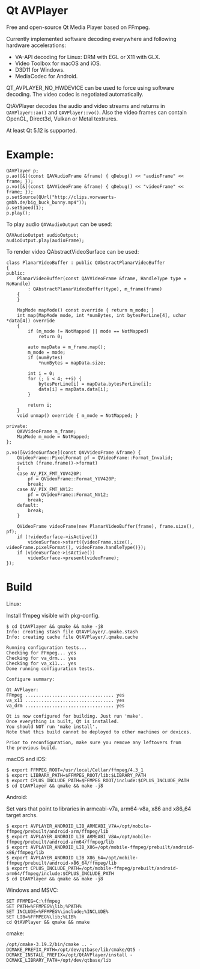 # Qt AVPlayer

Free and open-source Qt Media Player based on FFmpeg.

Currently implemented software decoding everywhere and following hardware accelerations:
* VA-API decoding for Linux: DRM with EGL or X11 with GLX.
* Video Toolbox for macOS and iOS.
* D3D11 for Windows. 
* MediaCodec for Android. 

QT_AVPLAYER_NO_HWDEVICE can be used to force using software decoding.
The video codec is negotiated automatically.

QtAVPlayer decodes the audio and video streams and returns in `QAVPlayer::ao()` and `QAVPlayer::vo()`.
Also the video frames can contain OpenGL, Direct3d, Vulkan or Metal textrures.

At least Qt 5.12 is supported.

# Example:

    QAVPlayer p;
    p.ao([&](const QAVAudioFrame &frame) { qDebug() << "audioFrame" << frame; });
    p.vo([&](const QAVVideoFrame &frame) { qDebug() << "videoFrame" << frame; });
    p.setSource(QUrl("http://clips.vorwaerts-gmbh.de/big_buck_bunny.mp4"));
    p.setSpeed(1);
    p.play();

To play audio `QAVAudioOutput` can be used:

    QAVAudioOutput audioOutput;
    audioOutput.play(audioFrame);

To render video QAbstractVideoSurface can be used:

    class PlanarVideoBuffer : public QAbstractPlanarVideoBuffer
    {
    public:
        PlanarVideoBuffer(const QAVVideoFrame &frame, HandleType type = NoHandle)
            : QAbstractPlanarVideoBuffer(type), m_frame(frame)
        {
        }

        MapMode mapMode() const override { return m_mode; }
        int map(MapMode mode, int *numBytes, int bytesPerLine[4], uchar *data[4]) override
        {        
            if (m_mode != NotMapped || mode == NotMapped)
                return 0;

            auto mapData = m_frame.map();
            m_mode = mode;
            if (numBytes)
                *numBytes = mapData.size;

            int i = 0;
            for (; i < 4; ++i) {
                bytesPerLine[i] = mapData.bytesPerLine[i];
                data[i] = mapData.data[i];
            }

            return i;        
        }
        void unmap() override { m_mode = NotMapped; }

    private:
        QAVVideoFrame m_frame;
        MapMode m_mode = NotMapped;
    };

    p.vo([&videoSurface](const QAVVideoFrame &frame) {
        QVideoFrame::PixelFormat pf = QVideoFrame::Format_Invalid;
        switch (frame.frame()->format)
        {
        case AV_PIX_FMT_YUV420P:
            pf = QVideoFrame::Format_YUV420P;
            break;
        case AV_PIX_FMT_NV12:
            pf = QVideoFrame::Format_NV12;
            break;
        default:
            break;
        }

        QVideoFrame videoFrame(new PlanarVideoBuffer(frame), frame.size(), pf);
        if (!videoSurface->isActive())
            videoSurface->start({videoFrame.size(), videoFrame.pixelFormat(), videoFrame.handleType()});
        if (videoSurface->isActive())
            videoSurface->present(videoFrame);
    });

# Build

Linux:

Install ffmpeg visible with pkg-config.

    $ cd QtAVPlayer && qmake && make -j8
    Info: creating stash file QtAVPlayer/.qmake.stash
    Info: creating cache file QtAVPlayer/.qmake.cache

    Running configuration tests...
    Checking for FFmpeg... yes
    Checking for va_drm... yes
    Checking for va_x11... yes
    Done running configuration tests.

    Configure summary:

    Qt AVPlayer:
    FFmpeg ................................. yes
    va_x11 ................................. yes
    va_drm ................................. yes

    Qt is now configured for building. Just run 'make'.
    Once everything is built, Qt is installed.
    You should NOT run 'make install'.
    Note that this build cannot be deployed to other machines or devices.

    Prior to reconfiguration, make sure you remove any leftovers from
    the previous build.

macOS and iOS:

    $ export FFMPEG_ROOT=/usr/local/Cellar/ffmpeg/4.3_1
    $ export LIBRARY_PATH=$FFMPEG_ROOT/lib:$LIBRARY_PATH
    $ export CPLUS_INCLUDE_PATH=$FFMPEG_ROOT/include:$CPLUS_INCLUDE_PATH
    $ cd QtAVPlayer && qmake && make -j8    

Android:

Set vars that point to libraries in armeabi-v7a, arm64-v8a, x86 and x86_64 target archs.

    $ export AVPLAYER_ANDROID_LIB_ARMEABI_V7A=/opt/mobile-ffmpeg/prebuilt/android-arm/ffmpeg/lib
    $ export AVPLAYER_ANDROID_LIB_ARMEABI_V8A=/opt/mobile-ffmpeg/prebuilt/android-arm64/ffmpeg/lib
    $ export AVPLAYER_ANDROID_LIB_X86=/opt/mobile-ffmpeg/prebuilt/android-x86/ffmpeg/lib
    $ export AVPLAYER_ANDROID_LIB_X86_64=/opt/mobile-ffmpeg/prebuilt/android-x86_64/ffmpeg/lib
    $ export CPLUS_INCLUDE_PATH=/opt/mobile-ffmpeg/prebuilt/android-arm64/ffmpeg/include:$CPLUS_INCLUDE_PATH
    $ cd QtAVPlayer && qmake && make -j8

Windows and MSVC:

    SET FFMPEG=C:\ffmpeg
    SET PATH=%FFMPEG%\lib;%PATH%
    SET INCLUDE=%FFMPEG%\include;%INCLUDE%
    SET LIB=%FFMPEG%\lib;%LIB%
    cd QtAVPlayer && qmake && nmake


cmake:

    /opt/cmake-3.19.2/bin/cmake .. -DCMAKE_PREFIX_PATH=/opt/dev/qtbase/lib/cmake/Qt5 -DCMAKE_INSTALL_PREFIX=/opt/QtAVPlayer/install -DCMAKE_LIBRARY_PATH=/opt/dev/qtbase/lib

